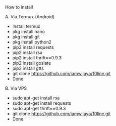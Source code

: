 How to install

A. Via Termux (Android) 
   
   - Install termux 
   - pkg install nano
   - pkg install git
   - pkg install python2
   - pip2 install  requests
   - pip2 install rsa
   - pip2 install thrift==0.9.3
   - pip2 install goslate
   - pip2 install gtts
   - git clone https://github.com/iamwijaya/10line.git
   - Done
   
B. Via VPS

   - sudo apt-get install rsa
   - sudo apt-get install requests
   - sudo apt-get thrift==0.9.3
   - git clone https://github.com/iamwijaya/10line.git
   - Done
